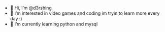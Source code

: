 - 👋 Hi, I’m @d3rshing
- 👀 I’m interested in video games and coding im tryin to learn more every day :)
- 🌱 I’m currently learning python and mysql
  
